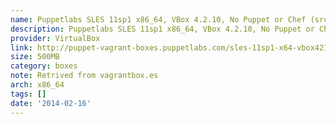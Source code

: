 ```yaml
---
name: Puppetlabs SLES 11sp1 x86_64, VBox 4.2.10, No Puppet or Chef (src)
description: Puppetlabs SLES 11sp1 x86_64, VBox 4.2.10, No Puppet or Chef (<a href="http://github.com/puppetlabs/puppet-vagrant-boxes">src</a>)
provider: VirtualBox
link: http://puppet-vagrant-boxes.puppetlabs.com/sles-11sp1-x64-vbox4210-nocm.box
size: 500MB
category: boxes
note: Retrived from vagrantbox.es
arch: x86_64
tags: []
date: '2014-02-16'
---
```

